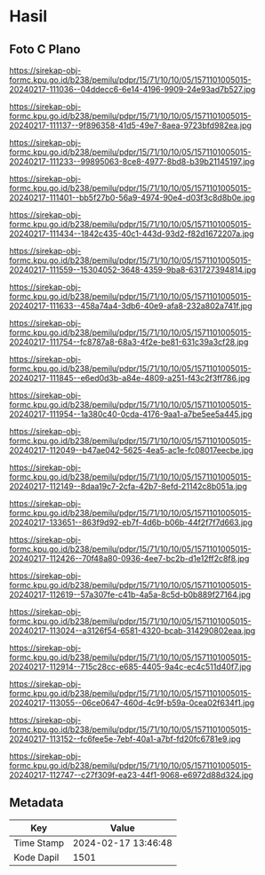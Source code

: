 # Hasil

## Foto C Plano

https://sirekap-obj-formc.kpu.go.id/b238/pemilu/pdpr/15/71/10/10/05/1571101005015-20240217-111036--04ddecc6-6e14-4196-9909-24e93ad7b527.jpg

https://sirekap-obj-formc.kpu.go.id/b238/pemilu/pdpr/15/71/10/10/05/1571101005015-20240217-111137--9f896358-41d5-49e7-8aea-9723bfd982ea.jpg

https://sirekap-obj-formc.kpu.go.id/b238/pemilu/pdpr/15/71/10/10/05/1571101005015-20240217-111233--99895063-8ce8-4977-8bd8-b39b21145197.jpg

https://sirekap-obj-formc.kpu.go.id/b238/pemilu/pdpr/15/71/10/10/05/1571101005015-20240217-111401--bb5f27b0-56a9-4974-90e4-d03f3c8d8b0e.jpg

https://sirekap-obj-formc.kpu.go.id/b238/pemilu/pdpr/15/71/10/10/05/1571101005015-20240217-111434--1842c435-40c1-443d-93d2-f82d1672207a.jpg

https://sirekap-obj-formc.kpu.go.id/b238/pemilu/pdpr/15/71/10/10/05/1571101005015-20240217-111559--15304052-3648-4359-9ba8-631727394814.jpg

https://sirekap-obj-formc.kpu.go.id/b238/pemilu/pdpr/15/71/10/10/05/1571101005015-20240217-111633--458a74a4-3db6-40e9-afa8-232a802a741f.jpg

https://sirekap-obj-formc.kpu.go.id/b238/pemilu/pdpr/15/71/10/10/05/1571101005015-20240217-111754--fc8787a8-68a3-4f2e-be81-631c39a3cf28.jpg

https://sirekap-obj-formc.kpu.go.id/b238/pemilu/pdpr/15/71/10/10/05/1571101005015-20240217-111845--e6ed0d3b-a84e-4809-a251-f43c2f3ff786.jpg

https://sirekap-obj-formc.kpu.go.id/b238/pemilu/pdpr/15/71/10/10/05/1571101005015-20240217-111954--1a380c40-0cda-4176-9aa1-a7be5ee5a445.jpg

https://sirekap-obj-formc.kpu.go.id/b238/pemilu/pdpr/15/71/10/10/05/1571101005015-20240217-112049--b47ae042-5625-4ea5-ac1e-fc08017eecbe.jpg

https://sirekap-obj-formc.kpu.go.id/b238/pemilu/pdpr/15/71/10/10/05/1571101005015-20240217-112149--8daa19c7-2cfa-42b7-8efd-21142c8b051a.jpg

https://sirekap-obj-formc.kpu.go.id/b238/pemilu/pdpr/15/71/10/10/05/1571101005015-20240217-133651--863f9d92-eb7f-4d6b-b06b-44f2f7f7d663.jpg

https://sirekap-obj-formc.kpu.go.id/b238/pemilu/pdpr/15/71/10/10/05/1571101005015-20240217-112426--70f48a80-0936-4ee7-bc2b-d1e12ff2c8f8.jpg

https://sirekap-obj-formc.kpu.go.id/b238/pemilu/pdpr/15/71/10/10/05/1571101005015-20240217-112619--57a307fe-c41b-4a5a-8c5d-b0b889f27164.jpg

https://sirekap-obj-formc.kpu.go.id/b238/pemilu/pdpr/15/71/10/10/05/1571101005015-20240217-113024--a3126f54-6581-4320-bcab-314290802eaa.jpg

https://sirekap-obj-formc.kpu.go.id/b238/pemilu/pdpr/15/71/10/10/05/1571101005015-20240217-112914--715c28cc-e685-4405-9a4c-ec4c511d40f7.jpg

https://sirekap-obj-formc.kpu.go.id/b238/pemilu/pdpr/15/71/10/10/05/1571101005015-20240217-113055--06ce0647-460d-4c9f-b59a-0cea02f634f1.jpg

https://sirekap-obj-formc.kpu.go.id/b238/pemilu/pdpr/15/71/10/10/05/1571101005015-20240217-113152--fc6fee5e-7ebf-40a1-a7bf-fd20fc6781e9.jpg

https://sirekap-obj-formc.kpu.go.id/b238/pemilu/pdpr/15/71/10/10/05/1571101005015-20240217-112747--c27f309f-ea23-44f1-9068-e6972d88d324.jpg


## Metadata

| Key        | Value               |
| ---------- | ------------------- |
| Time Stamp | 2024-02-17 13:46:48 |
| Kode Dapil | 1501                |



